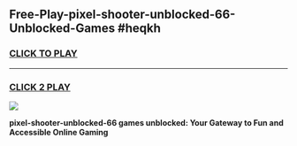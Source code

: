 
## Free-Play-pixel-shooter-unblocked-66-Unblocked-Games #heqkh
<h3>
<a href="https://news.freeplayer.one?title=pixel-shooter-unblocked-66&ref=8M">CLICK TO PLAY</a></h3>
<hr>

<h3>
<a href="https://news.freeplayer.one?title=pixel-shooter-unblocked-66&ref=8M">CLICK 2 PLAY</a>
  
</h3>

<a href="https://news.freeplayer.one?title=pixel-shooter-unblocked-66&ref=8M"><img src="https://clearcache.store/games.png"></a>


**pixel-shooter-unblocked-66 games unblocked: Your Gateway to Fun and Accessible Online Gaming**
